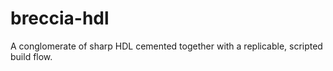 # breccia-hdl
A conglomerate of sharp HDL cemented together with a replicable, scripted build flow.

